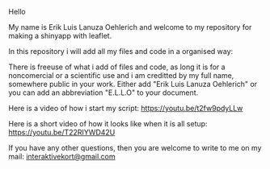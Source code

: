 Hello 

My name is Erik Luis Lanuza Oehlerich and welcome to my repository for making a shinyapp with leaflet.

In this repository i will add all my files and code in a organised way:

There is freeuse of what i add of files and code, as long it is for a noncomercial or a scientific use and i am creditted by my full name, somewhere public in your work. Either add "Erik Luis Lanuza Oehlerich" or you can add an abbreviation "E.L.L.O" to your document.


Here is a video of how i start my script:
https://youtu.be/t2fw9pdyLLw

Here is a short video of how it looks like when it is all setup:
https://youtu.be/T22RIYWD42U

If you have any other questions, then you are welcome to write to me on my mail:
interaktivekort@gmail.com
